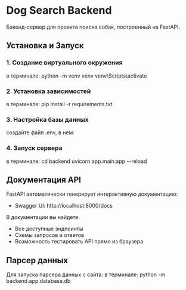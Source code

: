 # Dog Search Backend

Бэкенд-сервер для проекта поиска собак, построенный на FastAPI.

## Установка и Запуск

### 1. Создание виртуального окружения
в терминале:
python -m venv venv
venv\Scripts\activate
### 2. Установка зависимостей
в терминале:
pip install -r requirements.txt

### 3. Настройка базы данных
создайте файл .env, в нем:


### 4. Запуск сервера
в терминале:
cd backend
uvicorn app.main:app --reload
## Документация API
FastAPI автоматически генерирует интерактивную документацию:
- Swagger UI: http://localhost:8000/docs

В документации вы найдете:
- Все доступные эндпоинты
- Схемы запросов и ответов
- Возможность тестировать API прямо из браузера

## Парсер данных

Для запуска парсера данных с сайта:
в терминале:
python -m backend.app.database.db
